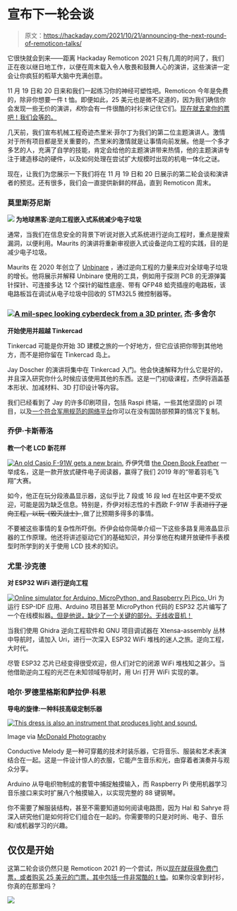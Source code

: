 # 宣布下一轮会谈

> 原文：<https://hackaday.com/2021/10/21/announcing-the-next-round-of-remoticon-talks/>

它很快就会到来——距离 Hackaday Remoticon 2021 只有几周的时间了，我们正在夜以继日地工作，以便在周末载入令人敬畏和鼓舞人心的演讲，这些演讲一定会让你疯狂的稻草大脑中充满创意。

11 月 19 日和 20 日来和我们一起练习你的神经可塑性吧。Remoticon 今年是免费的，除非你想要一件 t 恤。即便如此，25 美元也是微不足道的，因为我们确信你会发现一些无价的演讲，*和*你会有一件很酷的衬衫来记住它们。[现在就去拿你的票吧！我们会等的。](https://www.eventbrite.com/e/hackaday-remoticon-2021-tickets-172183193567?aff=talks20211014)

几天前，我们宣布机械工程奇迹杰里米·菲尔丁为我们的第二位主题演讲人。激情对于所有项目都是至关重要的，杰里米的激情就是让事情向前发展。他是一个多才多艺的人，充满了自学的技能，肯定会给他的主题演讲带来热情，他的主题演讲专注于建造移动的硬件，以及如何处理在尝试扩大规模时出现的机电一体化之谜。

现在，让我们为您展示一下我们将在 11 月 19 日和 20 日展示的第二轮会谈和演讲者的预览。还有很多，我们会一直提供新鲜的样品，直到 Remoticon 周末。

### 莫里斯芬尼斯

**[![](img/2c052645462241f1da26ed799ee38214.png)](https://hackaday.com/wp-content/uploads/2021/10/Unbinare-reverse-engineering.png) 为地球黑客:逆向工程嵌入式系统减少电子垃圾** 

通常，当我们在信息安全的背景下听说对嵌入式系统进行逆向工程时，重点是搜索漏洞，以便利用。Maurits 的演讲将重新审视嵌入式设备逆向工程的实践，目的是减少电子垃圾。

Maurits 在 2020 年创立了 [Unbinare](https://unbina.re/) ，通过逆向工程的力量来应对全球电子垃圾的增长。他将展示并解释 Unbinare 使用的工具，例如用于探测 PCB 的无源弹簧针探针、可连接多达 12 个探针的磁性底座、带有 QFP48 蛤壳插座的电路板，该电路板旨在调试从电子垃圾中回收的 STM32L5 微控制器等。

### [![A mil-spec looking cyberdeck from a 3D printer.](img/204128ec75004fd329ed28e305ddb57e.png)](https://hackaday.com/wp-content/uploads/2021/10/mil-spec-cyberdeck.jpg) 杰·多舍尔

**开始使用并超越 Tinkercad** 

Tinkercad 可能是你开始 3D 建模之旅的一个好地方，但它应该把你带到其他地方，而不是把你留在 Tinkercad 岛上。

Jay Doscher 的演讲将集中在 Tinkercad 入门。他会快速解释为什么它是好的，并且深入研究你什么时候应该使用其他的东西。这是一门初级课程，杰伊将涵盖基本形状、加减材料、3D 打印设计等内容。

我们已经看到了 Jay 的许多印刷项目，包括 Raspi 终端，一些其他坚固的 pi 项目，以及[一个符合军用规范的网络平台](https://hackaday.com/2020/08/27/mil-spec-looks-without-defense-department-budget/)你可以在没有国防部预算的情况下复制。

### 乔伊·卡斯蒂洛

**教一个老 LCD 新花样** 

[![An old Casio F-91W gets a new brain.](img/4be675240c8c780dc23842de8616d2fe.png)](https://hackaday.com/wp-content/uploads/2021/10/sensorwatch-joey-castillo.jpg) 乔伊凭借 [the Open Book Feather](https://hackaday.io/project/168761-the-open-book-feather) 一举成名，这是一款开放式硬件电子阅读器，赢得了我们 2019 年的“带着羽毛飞翔”大赛。

如今，他正在玩分段液晶显示器，这似乎比 7 段或 16 段 led 在社区中更不受欢迎，可能是因为缺乏信息。特别是，乔伊对标志性的卡西欧 F-91W 手表~~进行了逆向工程，以玩《毁灭战士》~~,做了比预期多得多的事情。

不要被这些事情的复杂性所吓倒。乔伊会给你简单介绍一下这些多路复用液晶显示器的工作原理。他还将讲述驱动它们的基础知识，并分享他在构建开放硬件手表模型时所学到的关于使用 LCD 技术的知识。

### 尤里·沙克德

**对 ESP32 WiFi 进行逆向工程**

[![Online simulator for Arduino, MicroPython, and Raspberry Pi Pico.](img/1f2cda62de78c1b89fff1c01809957a4.png) ](https://hackaday.com/wp-content/uploads/2021/10/wokwi-simulator.jpg) Uri 为运行 ESP-IDF 应用、Arduino 项目甚至 MicroPython 代码的 ESP32 芯片编写了一个在线模拟器[。但是他说，缺少了一个关键的部分。无线收音机！](https://wokwi.com)

当我们使用 Ghidra 逆向工程软件和 GNU 项目调试器在 Xtensa-assembly 丛林中导航时，请加入 Uri，进行一次深入 ESP32 WiFi 堆栈的迷人之旅。逆向工程，大时代。

尽管 ESP32 芯片已经变得很受欢迎，但人们对它的闭源 WiFi 堆栈知之甚少。当他借助逆向工程的光芒在未知领域导航时，用 Uri 打开 WiFi 实现的罩。

### 哈尔·罗德里格斯和萨拉伊·科恩

**导电的旋律:一种科技高级定制乐器** 

[![This dress is also an instrument that produces light and sound.](img/58c03cba956f8fd8f1a52588850cb2eb.png)](https://hackaday.com/wp-content/uploads/2021/10/amped-atelier-conductive-melody.jpg)

Image via [McDonald Photography](http://mcdonaldphoto.ca)

Conductive Melody 是一种可穿戴的技术时装乐器，它将音乐、服装和艺术表演结合在一起。这是一件设计惊人的衣服，它能产生音乐和光，由穿着者演奏并与观众分享。

Arduino 从导电织物制成的套管中捕捉触摸输入，而 Raspberry Pi 使用机器学习音乐接口来实时扩展八个触摸输入，以实现完整的 88 键钢琴。

你不需要了解服装结构，甚至不需要知道如何阅读电路图，因为 Hal 和 Sahrye 将深入研究他们是如何将它们组合在一起的。你需要带的只是对时尚、电子、音乐和/或机器学习的兴趣。

## 仅仅是开始

这第二轮会谈仍然只是 Remoticon 2021 的一个尝试，所以[现在就获得免费门票，或者购买 25 美元的门票，其中包括一件非常酷的 t 恤](https://hackaday.com/2021/10/04/hackaday-remoticon-tickets-and-t-shirts/)。如果你没拿到衬衫，你真的在那里吗？

[![](img/bbb3ec079409b92102a0c1570ab5e6cd.png)](https://hackaday.com/wp-content/uploads/2021/10/RemoticonPoster-01.png)